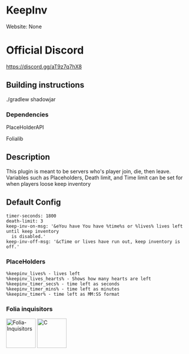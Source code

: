 # KeepInv
Website: None

# Official Discord 

https://discord.gg/aT9z7q7hX8

## Building instructions

./gradlew shadowjar

### Dependencies

PlaceHolderAPI

Folialib
 
## Description

This plugin is meant to be servers who's player join, die, then leave. Variables such as Placeholders, Death limit, and Time limit can be set for when players loose keep inventory


## Default Config

```
timer-seconds: 1800
death-limit: 3
keep-inv-on-msg: '&eYou have You have %time%s or %lives% lives left until keep inventory
  is disabled.'
keep-inv-off-msg: '&cTime or lives have run out, keep inventory is off.'

```
### PlaceHolders

```
%keepinv_lives% - lives left
%keepinv_lives_hearts% - Shows how many hearts are left
%keepinv_timer_secs% - time left as seconds
%keepinv_timer_mins% - time left as minutes
%keepinv_timer% - time left as MM:SS format
```

### Folia inquisitors

[<img src="https://github.com/Folia-Inquisitors.png" width=80 alt="Folia-Inquisitors">](https://github.com/orgs/Folia-Inquisitors/repositories)
[<img src="https://github.com/leon0017.png" width=80 alt="C">](https://github.com/leon0017
)
